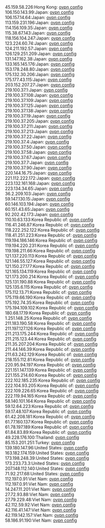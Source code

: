 45.159.58.226:Hong Kong: [ovpn config](vpn/45_159_58_226.ovpn)  
106.150.143.99:Japan: [ovpn config](vpn/106_150_143_99.ovpn)  
106.157.14.64:Japan: [ovpn config](vpn/106_157_14_64.ovpn)  
113.159.231.196:Japan: [ovpn config](vpn/113_159_231_196.ovpn)  
114.156.109.35:Japan: [ovpn config](vpn/114_156_109_35.ovpn)  
115.38.67.143:Japan: [ovpn config](vpn/115_38_67_143.ovpn)  
118.156.104.247:Japan: [ovpn config](vpn/118_156_104_247.ovpn)  
123.224.60.74:Japan: [ovpn config](vpn/123_224_60_74.ovpn)  
124.211.192.57:Japan: [ovpn config](vpn/124_211_192_57.ovpn)  
126.129.251.209:Japan: [ovpn config](vpn/126_129_251_209.ovpn)  
131.147.162.38:Japan: [ovpn config](vpn/131_147_162_38.ovpn)  
133.165.145.176:Japan: [ovpn config](vpn/133_165_145_176.ovpn)  
153.178.248.80:Japan: [ovpn config](vpn/153_178_248_80.ovpn)  
175.132.30.206:Japan: [ovpn config](vpn/175_132_30_206.ovpn)  
175.177.43.115:Japan: [ovpn config](vpn/175_177_43_115.ovpn)  
203.152.207.27:Japan: [ovpn config](vpn/203_152_207_27.ovpn)  
219.100.37.1:Japan: [ovpn config](vpn/219_100_37_1.ovpn)  
219.100.37.108:Japan: [ovpn config](vpn/219_100_37_108.ovpn)  
219.100.37.109:Japan: [ovpn config](vpn/219_100_37_109.ovpn)  
219.100.37.125:Japan: [ovpn config](vpn/219_100_37_125.ovpn)  
219.100.37.138:Japan: [ovpn config](vpn/219_100_37_138.ovpn)  
219.100.37.19:Japan: [ovpn config](vpn/219_100_37_19.ovpn)  
219.100.37.205:Japan: [ovpn config](vpn/219_100_37_205.ovpn)  
219.100.37.211:Japan: [ovpn config](vpn/219_100_37_211.ovpn)  
219.100.37.213:Japan: [ovpn config](vpn/219_100_37_213.ovpn)  
219.100.37.22:Japan: [ovpn config](vpn/219_100_37_22.ovpn)  
219.100.37.4:Japan: [ovpn config](vpn/219_100_37_4.ovpn)  
219.100.37.50:Japan: [ovpn config](vpn/219_100_37_50.ovpn)  
219.100.37.58:Japan: [ovpn config](vpn/219_100_37_58.ovpn)  
219.100.37.67:Japan: [ovpn config](vpn/219_100_37_67.ovpn)  
219.100.37.7:Japan: [ovpn config](vpn/219_100_37_7.ovpn)  
219.100.37.90:Japan: [ovpn config](vpn/219_100_37_90.ovpn)  
220.144.16.75:Japan: [ovpn config](vpn/220_144_16_75.ovpn)  
221.112.222.172:Japan: [ovpn config](vpn/221_112_222_172.ovpn)  
223.132.161.168:Japan: [ovpn config](vpn/223_132_161_168.ovpn)  
223.134.34.65:Japan: [ovpn config](vpn/223_134_34_65.ovpn)  
36.2.209.103:Japan: [ovpn config](vpn/36_2_209_103.ovpn)  
59.147.130.15:Japan: [ovpn config](vpn/59_147_130_15.ovpn)  
60.146.103.194:Japan: [ovpn config](vpn/60_146_103_194.ovpn)  
60.151.43.65:Japan: [ovpn config](vpn/60_151_43_65.ovpn)  
92.202.42.173:Japan: [ovpn config](vpn/92_202_42_173.ovpn)  
110.10.63.133:Korea Republic of: [ovpn config](vpn/110_10_63_133.ovpn)  
116.41.246.87:Korea Republic of: [ovpn config](vpn/116_41_246_87.ovpn)  
118.222.252.122:Korea Republic of: [ovpn config](vpn/118_222_252_122.ovpn)  
118.41.251.223:Korea Republic of: [ovpn config](vpn/118_41_251_223.ovpn)  
119.194.186.146:Korea Republic of: [ovpn config](vpn/119_194_186_146.ovpn)  
119.194.220.231:Korea Republic of: [ovpn config](vpn/119_194_220_231.ovpn)  
119.198.211.66:Korea Republic of: [ovpn config](vpn/119_198_211_66.ovpn)  
121.137.220.113:Korea Republic of: [ovpn config](vpn/121_137_220_113.ovpn)  
121.146.55.127:Korea Republic of: [ovpn config](vpn/121_146_55_127.ovpn)  
121.150.27.177:Korea Republic of: [ovpn config](vpn/121_150_27_177.ovpn)  
121.165.134.119:Korea Republic of: [ovpn config](vpn/121_165_134_119.ovpn)  
121.173.200.214:Korea Republic of: [ovpn config](vpn/121_173_200_214.ovpn)  
125.131.190.88:Korea Republic of: [ovpn config](vpn/125_131_190_88.ovpn)  
125.135.6.115:Korea Republic of: [ovpn config](vpn/125_135_6_115.ovpn)  
175.112.13.71:Korea Republic of: [ovpn config](vpn/175_112_13_71.ovpn)  
175.119.66.190:Korea Republic of: [ovpn config](vpn/175_119_66_190.ovpn)  
175.192.74.35:Korea Republic of: [ovpn config](vpn/175_192_74_35.ovpn)  
175.194.109.102:Korea Republic of: [ovpn config](vpn/175_194_109_102.ovpn)  
180.68.17.19:Korea Republic of: [ovpn config](vpn/180_68_17_19.ovpn)  
1.251.148.25:Korea Republic of: [ovpn config](vpn/1_251_148_25.ovpn)  
211.183.190.58:Korea Republic of: [ovpn config](vpn/211_183_190_58.ovpn)  
211.197.127.126:Korea Republic of: [ovpn config](vpn/211_197_127_126.ovpn)  
211.213.175.244:Korea Republic of: [ovpn config](vpn/211_213_175_244.ovpn)  
211.215.123.44:Korea Republic of: [ovpn config](vpn/211_215_123_44.ovpn)  
211.35.207.204:Korea Republic of: [ovpn config](vpn/211_35_207_204.ovpn)  
211.44.146.39:Korea Republic of: [ovpn config](vpn/211_44_146_39.ovpn)  
211.63.242.129:Korea Republic of: [ovpn config](vpn/211_63_242_129.ovpn)  
218.155.112.81:Korea Republic of: [ovpn config](vpn/218_155_112_81.ovpn)  
220.95.94.197:Korea Republic of: [ovpn config](vpn/220_95_94_197.ovpn)  
221.151.147.139:Korea Republic of: [ovpn config](vpn/221_151_147_139.ovpn)  
221.155.214.60:Korea Republic of: [ovpn config](vpn/221_155_214_60.ovpn)  
222.102.185.235:Korea Republic of: [ovpn config](vpn/222_102_185_235.ovpn)  
222.104.93.205:Korea Republic of: [ovpn config](vpn/222_104_93_205.ovpn)  
222.109.226.65:Korea Republic of: [ovpn config](vpn/222_109_226_65.ovpn)  
222.119.94.165:Korea Republic of: [ovpn config](vpn/222_119_94_165.ovpn)  
58.140.101.164:Korea Republic of: [ovpn config](vpn/58_140_101_164.ovpn)  
59.12.64.223:Korea Republic of: [ovpn config](vpn/59_12_64_223.ovpn)  
59.17.48.107:Korea Republic of: [ovpn config](vpn/59_17_48_107.ovpn)  
61.42.208.181:Korea Republic of: [ovpn config](vpn/61_42_208_181.ovpn)  
61.77.160.137:Korea Republic of: [ovpn config](vpn/61_77_160_137.ovpn)  
61.78.197.189:Korea Republic of: [ovpn config](vpn/61_78_197_189.ovpn)  
61.84.83.89:Korea Republic of: [ovpn config](vpn/61_84_83_89.ovpn)  
49.228.176.100:Thailand: [ovpn config](vpn/49_228_176_100.ovpn)  
85.153.201.251:Turkey: [ovpn config](vpn/85_153_201_251.ovpn)  
139.180.147.96:United States: [ovpn config](vpn/139_180_147_96.ovpn)  
163.182.174.159:United States: [ovpn config](vpn/163_182_174_159.ovpn)  
173.198.248.39:United States: [ovpn config](vpn/173_198_248_39.ovpn)  
173.233.73.3:United States: [ovpn config](vpn/173_233_73_3.ovpn)  
207.148.112.140:United States: [ovpn config](vpn/207_148_112_140.ovpn)  
71.92.217.68:United States: [ovpn config](vpn/71_92_217_68.ovpn)  
112.197.0.91:Viet Nam: [ovpn config](vpn/112_197_0_91.ovpn)  
112.197.0.91:Viet Nam: [ovpn config](vpn/112_197_0_91.ovpn)  
14.247.11.201:Viet Nam: [ovpn config](vpn/14_247_11_201.ovpn)  
27.72.93.88:Viet Nam: [ovpn config](vpn/27_72_93_88.ovpn)  
27.79.229.48:Viet Nam: [ovpn config](vpn/27_79_229_48.ovpn)  
42.112.59.92:Viet Nam: [ovpn config](vpn/42_112_59_92.ovpn)  
42.116.41.147:Viet Nam: [ovpn config](vpn/42_116_41_147.ovpn)  
42.119.142.157:Viet Nam: [ovpn config](vpn/42_119_142_157.ovpn)  
58.186.91.190:Viet Nam: [ovpn config](vpn/58_186_91_190.ovpn)  
